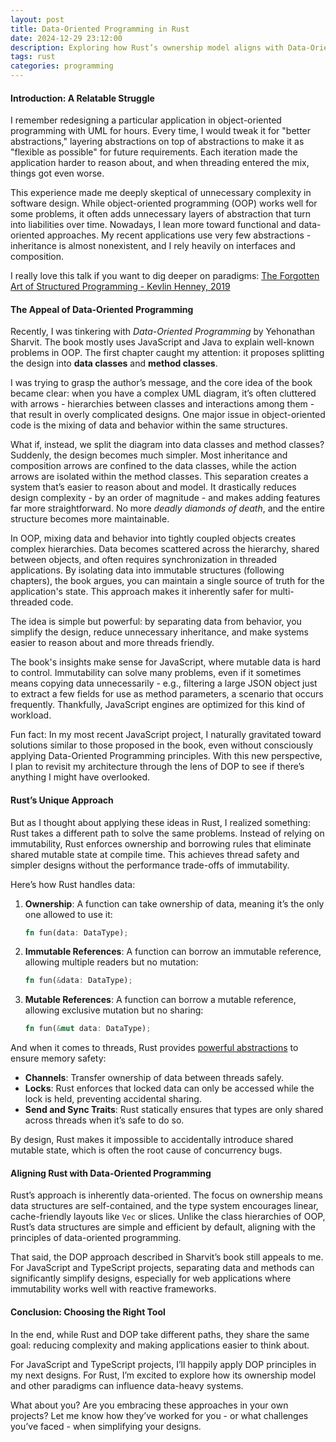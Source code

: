 ```yaml
---
layout: post
title: Data-Oriented Programming in Rust
date: 2024-12-29 23:12:00
description: Exploring how Rust’s ownership model aligns with Data-Oriented Programming principles.
tags: rust
categories: programming
---
```


#### Introduction: A Relatable Struggle  

I remember redesigning a particular application in object-oriented programming with UML for hours. Every time, I would tweak it for "better abstractions," layering abstractions on top of abstractions to make it as "flexible as possible" for future requirements. Each iteration made the application harder to reason about, and when threading entered the mix, things got even worse.

This experience made me deeply skeptical of unnecessary complexity in software design. While object-oriented programming (OOP) works well for some problems, it often adds unnecessary layers of abstraction that turn into liabilities over time. Nowadays, I lean more toward functional and data-oriented approaches. My recent applications use very few abstractions - inheritance is almost nonexistent, and I rely heavily on interfaces and composition.

I really love this talk if you want to dig deeper on paradigms: [The Forgotten Art of Structured Programming - Kevlin Henney, 2019](https://www.youtube.com/watch?v=SFv8Wm2HdNM)

#### The Appeal of Data-Oriented Programming  

Recently, I was tinkering with *Data-Oriented Programming* by Yehonathan Sharvit. The book mostly uses JavaScript and Java to explain well-known problems in OOP. The first chapter caught my attention: it proposes splitting the design into **data classes** and **method classes**.

I was trying to grasp the author’s message, and the core idea of the book became clear: when you have a complex UML diagram, it’s often cluttered with arrows - hierarchies between classes and interactions among them - that result in overly complicated designs. One major issue in object-oriented code is the mixing of data and behavior within the same structures.

What if, instead, we split the diagram into data classes and method classes? Suddenly, the design becomes much simpler. Most inheritance and composition arrows are confined to the data classes, while the action arrows are isolated within the method classes. This separation creates a system that’s easier to reason about and model. It drastically reduces design complexity - by an order of magnitude - and makes adding features far more straightforward. No more *deadly diamonds of death*, and the entire structure becomes more maintainable.

In OOP, mixing data and behavior into tightly coupled objects creates complex hierarchies. Data becomes scattered across the hierarchy, shared between objects, and often requires synchronization in threaded applications. By isolating data into immutable structures (following chapters), the book argues, you can maintain a single source of truth for the application's state. This approach makes it inherently safer for multi-threaded code.

The idea is simple but powerful: by separating data from behavior, you simplify the design, reduce unnecessary inheritance, and make systems easier to reason about and more threads friendly.

The book's insights make sense for JavaScript, where mutable data is hard to control. Immutability can solve many problems, even if it sometimes means copying data unnecessarily - e.g., filtering a large JSON object just to extract a few fields for use as method parameters, a scenario that occurs frequently. Thankfully, JavaScript engines are optimized for this kind of workload.

Fun fact: In my most recent JavaScript project, I naturally gravitated toward solutions similar to those proposed in the book, even without consciously applying Data-Oriented Programming principles. With this new perspective, I plan to revisit my architecture through the lens of DOP to see if there’s anything I might have overlooked.

#### Rust’s Unique Approach  

But as I thought about applying these ideas in Rust, I realized something: Rust takes a different path to solve the same problems. Instead of relying on immutability, Rust enforces ownership and borrowing rules that eliminate shared mutable state at compile time. This achieves thread safety and simpler designs without the performance trade-offs of immutability.

Here’s how Rust handles data:
1. **Ownership**: A function can take ownership of data, meaning it’s the only one allowed to use it:
   ```rust
   fn fun(data: DataType);
   ```
2. **Immutable References**: A function can borrow an immutable reference, allowing multiple readers but no mutation:
   ```rust
   fn fun(&data: DataType);
   ```
3. **Mutable References**: A function can borrow a mutable reference, allowing exclusive mutation but no sharing:
   ```rust
   fn fun(&mut data: DataType);
   ```

And when it comes to threads, Rust provides [powerful abstractions](https://blog.rust-lang.org/2015/04/10/Fearless-Concurrency.html) to ensure memory safety:
- **Channels**: Transfer ownership of data between threads safely.
- **Locks**: Rust enforces that locked data can only be accessed while the lock is held, preventing accidental sharing.
- **Send and Sync Traits**: Rust statically ensures that types are only shared across threads when it’s safe to do so.

By design, Rust makes it impossible to accidentally introduce shared mutable state, which is often the root cause of concurrency bugs.

#### Aligning Rust with Data-Oriented Programming  

Rust’s approach is inherently data-oriented. The focus on ownership means data structures are self-contained, and the type system encourages linear, cache-friendly layouts like `Vec` or slices. Unlike the class hierarchies of OOP, Rust’s data structures are simple and efficient by default, aligning with the principles of data-oriented programming.

That said, the DOP approach described in Sharvit’s book still appeals to me. For JavaScript and TypeScript projects, separating data and methods can significantly simplify designs, especially for web applications where immutability works well with reactive frameworks.

#### Conclusion: Choosing the Right Tool  

In the end, while Rust and DOP take different paths, they share the same goal: reducing complexity and making applications easier to think about.  

For JavaScript and TypeScript projects, I’ll happily apply DOP principles in my next designs. For Rust, I’m excited to explore how its ownership model and other paradigms can influence data-heavy systems.  

What about you? Are you embracing these approaches in your own projects? Let me know how they’ve worked for you - or what challenges you’ve faced - when simplifying your designs.  
